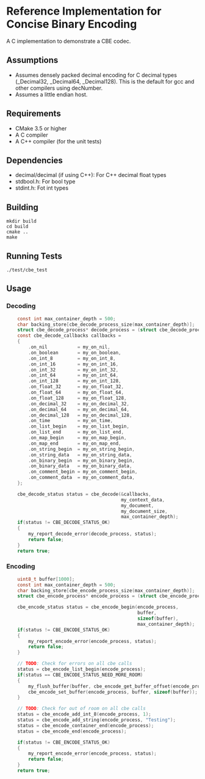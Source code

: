 Reference Implementation for Concise Binary Encoding
====================================================

A C implementation to demonstrate a CBE codec.


Assumptions
-----------

 * Assumes densely packed decimal encoding for C decimal types (_Decimal32, _Decimal64, _Decimal128). This is the default for gcc and other compilers using decNumber.
 * Assumes a little endian host.



Requirements
------------

  * CMake 3.5 or higher
  * A C compiler
  * A C++ compiler (for the unit tests)



Dependencies
------------

 * decimal/decimal (if using C++): For C++ decimal float types
 * stdbool.h: For bool type
 * stdint.h: Fot int types



Building
--------

    mkdir build
    cd build
    cmake ..
    make



Running Tests
-------------

    ./test/cbe_test



Usage
-----

### Decoding

```c
    const int max_container_depth = 500;
    char backing_store[cbe_decode_process_size(max_container_depth)];
    struct cbe_decode_process* decode_process = (struct cbe_decode_process*)backing_store;
    const cbe_decode_callbacks callbacks =
    {
        .on_nil           = my_on_nil,
        .on_boolean       = my_on_boolean,
        .on_int_8         = my_on_int_8,
        .on_int_16        = my_on_int_16,
        .on_int_32        = my_on_int_32,
        .on_int_64        = my_on_int_64,
        .on_int_128       = my_on_int_128,
        .on_float_32      = my_on_float_32,
        .on_float_64      = my_on_float_64,
        .on_float_128     = my_on_float_128,
        .on_decimal_32    = my_on_decimal_32,
        .on_decimal_64    = my_on_decimal_64,
        .on_decimal_128   = my_on_decimal_128,
        .on_time          = my_on_time,
        .on_list_begin    = my_on_list_begin,
        .on_list_end      = my_on_list_end,
        .on_map_begin     = my_on_map_begin,
        .on_map_end       = my_on_map_end,
        .on_string_begin  = my_on_string_begin,
        .on_string_data   = my_on_string_data,
        .on_binary_begin  = my_on_binary_begin,
        .on_binary_data   = my_on_binary_data,
        .on_comment_begin = my_on_comment_begin,
        .on_comment_data  = my_on_comment_data,
    };

    cbe_decode_status status = cbe_decode(&callbacks,
                                          my_context_data,
                                          my_document,
                                          my_document_size,
                                          max_container_depth);
    if(status != CBE_DECODE_STATUS_OK)
    {
        my_report_decode_error(decode_process, status);
        return false;
    }
    return true;
```


### Encoding

```c
    uint8_t buffer[1000];
    const int max_container_depth = 500;
    char backing_store[cbe_encode_process_size(max_container_depth)];
    struct cbe_encode_process* encode_process = (struct cbe_encode_process*)backing_store;

    cbe_encode_status status = cbe_encode_begin(encode_process,
                                                buffer,
                                                sizeof(buffer),
                                                max_container_depth);
    if(status != CBE_ENCODE_STATUS_OK)
    {
        my_report_encode_error(encode_process, status);
        return false;
    }

    // TODO: Check for errors on all cbe calls
    status = cbe_encode_list_begin(encode_process);
    if(status == CBE_ENCODE_STATUS_NEED_MORE_ROOM)
    {
        my_flush_buffer(buffer, cbe_encode_get_buffer_offset(encode_process));
        cbe_encode_set_buffer(encode_process, buffer, sizeof(buffer));
    }

    // TODO: Check for out of room on all cbe calls
    status = cbe_encode_add_int_8(encode_process, 1);
    status = cbe_encode_add_string(encode_process, "Testing");
    status = cbe_encode_container_end(encode_process);
    status = cbe_encode_end(encode_process);

    if(status != CBE_ENCODE_STATUS_OK)
    {
        my_report_encode_error(encode_process, status);
        return false;
    }
    return true;
```
